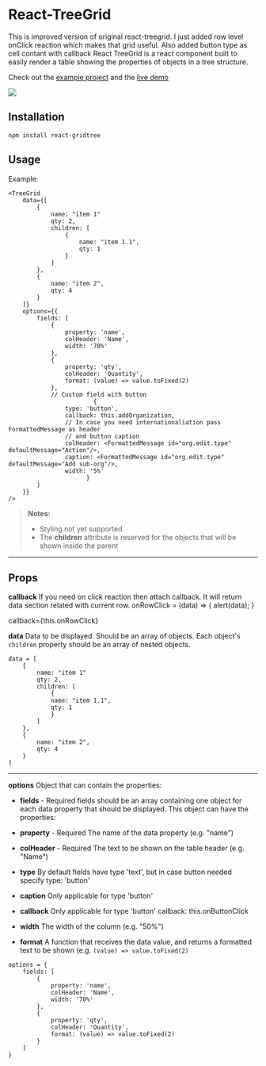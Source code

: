 ﻿React-TreeGrid
===================
This is improved version of original react-treegrid. I just added row level onClick reaction which makes that grid useful.
Also added button type as cell contant with callback
React TreeGrid is a react component built to easily render a table showing the properties of objects in a tree structure.

Check out the [example project](https://github.com/PhillBeck/react-gridtree-example) and the [live demo](https://phillbeck.github.io/react-gridtree-example/)


![](https://i.imgur.com/P2QesHh.png)


Installation
-----
 
```
npm install react-gridtree
```

Usage
-------

Example:
```
<TreeGrid
	data={[
		{
			name: "item 1"
			qty: 2,
			children: [
				{
					name: "item 1.1",
					qty: 1
				}
			]
		},
		{
			name: "item 2",
			qty: 4
		}
	]}
	options={{
		fields: [
			{ 
				property: 'name',
				colHeader: 'Name',
				width: '70%' 
			},
			{
				property: 'qty',
				colHeader: 'Quantity',
				format: (value) => value.toFixed(2)
			}, 
			// Custom field with button
                        {
				type: 'button',
				callback: this.addOrganization,
				// In case you need internationaliation pass FormattedMessage as header 
				// and button caption
				colHeader: <FormattedMessage id="org.edit.type" defaultMessage="Action"/>,
				caption: <FormattedMessage id="org.edit.type" defaultMessage="Add sub-org"/>,
				width: '5%'
                      }
		]
	}}
/>
```

> **Notes:**
> - Styling not yet supported
> - The **children** attribute is reserved for the objects that will be shown inside the parent

----

Props
----------
**callback**
If you need on click reaction then attach callback. It will return data section related with current row.
  onRowClick = (data) => {
    alert(data);
  }

callback={this.onRowClick}

**data**
Data to be displayed. Should be an array of objects. Each object's `children` property should be an array of nested objects.
```
data = [
	{
		name: "item 1"
		qty: 2,
		children: [
			{
			name: "item 1.1",
			qty: 1
			}
		]
	},
	{
		name: "item 2",
		qty: 4
	}
]
```
----

**options**
Object that can contain the properties:

- **fields** - Required
fields should be an array containing one object for each data property that should be displayed. This object can have the properties:
 - **property** - Required
 The name of the data property (e.g. "name")
 
 - **colHeader** - Required
The text to be shown on the table header (e.g. "Name")

- **type**
By default fields have type 'text', but in case button needed specify type: 'button'

- **caption**
Only applicable for type 'button'

- **callback** 
Only applicable for type 'button' 
callback: this.onButtonClick

 - **width**
The width of the column (e.g. "50%")

 - **format**
 A function that receives the data value, and returns a formatted text to be shown (e.g. `(value) => value.toFixed(2)`

```
options = {
	fields: [
		{ 
			property: 'name',
			colHeader: 'Name',
			width: '70%' 
		},
		{
			property: 'qty',
			colHeader: 'Quantity',
			format: (value) => value.toFixed(2)
		}
	]
}
```
